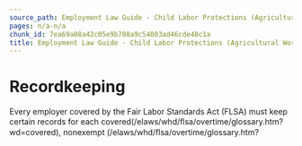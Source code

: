 ```yaml
---
source_path: Employment Law Guide - Child Labor Protections (Agricultural Work).md
pages: n/a-n/a
chunk_id: 7ea69a08a42c05e9b708a9c54003ad46cde40c1a
title: Employment Law Guide - Child Labor Protections (Agricultural Work)
---
```

# Recordkeeping

Every employer covered by the Fair Labor Standards Act (FLSA) must keep certain records for each covered(/elaws/whd/ﬂsa/overtime/glossary.htm?wd=covered), nonexempt (/elaws/whd/ﬂsa/overtime/glossary.htm?

